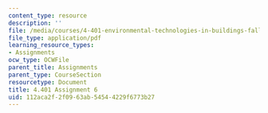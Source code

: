 ```yaml
---
content_type: resource
description: ''
file: /media/courses/4-401-environmental-technologies-in-buildings-fall-2018/112aca2f2f0963ab54544229f6773b27_MIT4_401f18_assignment6.pdf
file_type: application/pdf
learning_resource_types:
- Assignments
ocw_type: OCWFile
parent_title: Assignments
parent_type: CourseSection
resourcetype: Document
title: 4.401 Assignment 6
uid: 112aca2f-2f09-63ab-5454-4229f6773b27
---
```

